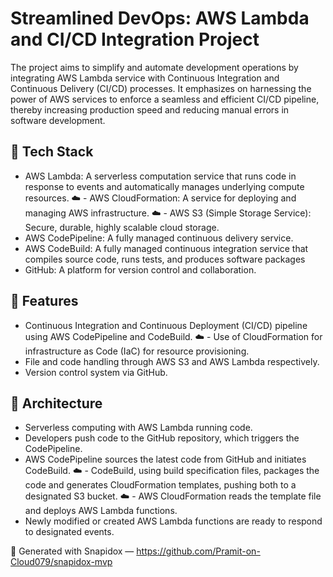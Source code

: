 # Streamlined DevOps: AWS Lambda and CI/CD Integration Project

The project aims to simplify and automate development operations by integrating AWS Lambda service with Continuous Integration and Continuous Delivery (CI/CD) processes. It emphasizes on harnessing the power of AWS services to enforce a seamless and efficient CI/CD pipeline, thereby increasing production speed and reducing manual errors in software development.

## 🔧 Tech Stack
- AWS Lambda: A serverless computation service that runs code in response to events and automatically manages underlying compute resources.
☁️ - AWS CloudFormation: A service for deploying and managing AWS infrastructure.
☁️ - AWS S3 (Simple Storage Service): Secure, durable, highly scalable cloud storage.
- AWS CodePipeline: A fully managed continuous delivery service.
- AWS CodeBuild: A fully managed continuous integration service that compiles source code, runs tests, and produces software packages
- GitHub: A platform for version control and collaboration.

## 🚀 Features
- Continuous Integration and Continuous Deployment (CI/CD) pipeline using AWS CodePipeline and CodeBuild.
☁️ - Use of CloudFormation for infrastructure as Code (IaC) for resource provisioning.
- File and code handling through AWS S3 and AWS Lambda respectively.
- Version control system via GitHub.

## 🧠 Architecture
- Serverless computing with AWS Lambda running code.
- Developers push code to the GitHub repository, which triggers the CodePipeline.
- AWS CodePipeline sources the latest code from GitHub and initiates CodeBuild.
☁️ - CodeBuild, using build specification files, packages the code and generates CloudFormation templates, pushing both to a designated S3 bucket.
☁️ - AWS CloudFormation reads the template file and deploys AWS Lambda functions.
- Newly modified or created AWS Lambda functions are ready to respond to designated events.

🔗 Generated with Snapidox — https://github.com/Pramit-on-Cloud079/snapidox-mvp